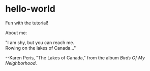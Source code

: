 # hello-world
Fun with the tutorial!

About me:

"I am shy, but you can reach me.  
Rowing on the lakes of Canada..."

--Karen Peris, "The Lakes of Canada," from the album _Birds Of My Neighborhood_.
